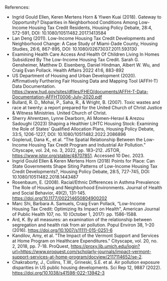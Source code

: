  

References:
- Ingrid Gould Ellen, Keren Mertens Horn & Yiwen Kuai (2018). Gateway to Opportunity? Disparities in Neighborhood Conditions Among Low-Income Housing Tax Credit Residents, Housing Policy Debate, 28:4, 572-591, DOI: 10.1080/10511482.2017.1413584
-  Lan Deng (2011). Low-Income Housing Tax Credit Developments and Neighborhood Change: A Case Study of Miami-Dade County, Housing Studies, 26:6, 867-895, DOI: 10.1080/02673037.2011.593130
- Examining Health Care Access And Health Of Children Living In Homes Subsidized By The Low-Income Housing Tax Credit. Sarah G. Gensheimer, Matthew D. Eisenberg, Daniel Hindman, Albert W. Wu, and Craig Evan Pollack. Health Affairs 2022 41:6, 883-892
- US Department of Housing and Urban Development (2020). Affirmatively Furthering Fair Housing Data and Mapping Tool (AFFH-T) Data Documentation. https://www.hud.gov/sites/dfiles/FHEO/documents/AFFH-T-Data-Documentation-AFFHT0006-July-2020.pdf
- Bullard, R. D., Mohai, P., Saha, R., & Wright, B. (2007). Toxic wastes and race at twenty: a report prepared for the United Church of Christ Justice & Witness Ministries. United Church of Christ.
-  Sherry Ahrentzen, Lynne Dearborn, Ali Momen-Heravi & Arezou Sadoughi (2023) Shaping a Healthier LIHTC Housing Stock: Examining the Role of States’ Qualified Allocation Plans, Housing Policy Debate, 33:5, 1206-1227, DOI: 10.1080/10511482.2022.2086896
- Goplerud, Dana K., et al. “The Spatial Relationship Between the Low-Income Housing Tax Credit Program and Industrial Air Pollution.” Cityscape, vol. 24, no. 3, 2022, pp. 183–212. JSTOR, https://www.jstor.org/stable/48707851. Accessed 10 Dec. 2023.
-  Ingrid Gould Ellen & Keren Mertens Horn (2018) Points for Place: Can State Governments Shape Siting Patterns of Low-Income Housing Tax Credit Developments?, Housing Policy Debate, 28:5, 727-745, DOI: 10.1080/10511482.2018.1443487 
- Rosenbaum, E. (2008). Racial/Ethnic Differences in Asthma Prevalence: The Role of Housing and Neighborhood Environments. Journal of Health and Social Behavior, 49(2), 131-145. https://doi.org/10.1177/002214650804900202
- Marc Shi, Barbara A. Samuels, Craig Evan Pollack, “Low-Income Housing Tax Credit: Optimizing Its Impact on Health”, American Journal of Public Health 107, no. 10 (October 1, 2017): pp. 1586-1588. 
- Ard, K. By all measures: an examination of the relationship between segregation and health risk from air pollution. Popul Environ 38, 1–20 (2016). https://doi.org/10.1007/s11111-015-0251-6
- Kandilov, Amy, et al. "The Impact of the Vermont Support and Services at Home Program on Healthcare Expenditures." Cityscape, vol. 20, no. 2, 2018, pp. 7-18. ProQuest, https://proxy.lib.umich.edu/login?url=https://www.proquest.com/scholarly-journals/impact-vermont-support-services-at-home-program/docview/2117114652/se-2. 
- Chakraborty, J., Collins, T.W., Grineski, S.E. et al. Air pollution exposure disparities in US public housing developments. Sci Rep 12, 9887 (2022). https://doi.org/10.1038/s41598-022-13942-3